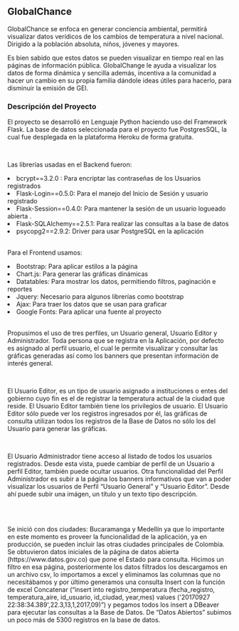 <h2>GlobalChance </h2>

<p> GlobalChance se enfoca en generar conciencia ambiental, permitirá visualizar datos verídicos de los cambios de temperatura a nivel nacional. Dirigido a la población absoluta, niños, jóvenes y mayores.
</p>
<p>
  Es bien sabido que estos datos se pueden visualizar en tiempo real en las páginas de información pública.
GlobalChange le ayuda a visualizar los datos de forma dinámica y sencilla además, incentiva a la comunidad a hacer un cambio en su propia familia dándole ideas útiles para hacerlo, para disminuir la emisión de GEI.

</p>

<h3>Descripción del Proyecto</h3>

<p>El proyecto se desarrolló en Lenguaje Python haciendo uso del Framework Flask. La base de datos seleccionada para el proyecto fue PostgresSQL, la cual fue desplegada en la plataforma Heroku de forma gratuita. </p>
<br>
<p>Las librerías usadas en el Backend fueron:</p>
<li>bcrypt==3.2.0 : Para encriptar las contraseñas de los Usuarios registrados</li>

<li>Flask-Login==0.5.0: Para el manejo del Inicio de Sesión y usuario registrado</li>

<li>Flask-Session==0.4.0: Para mantener la sesión de un usuario logueado abierta .</li>

<li>Flask-SQLAlchemy==2.5.1: Para realizar las consultas a la base de datos</li>

<li>psycopg2==2.9.2: Driver para usar PostgreSQL en la aplicación</li>
<br>
<p>Para el Frontend usamos:</p>
<li>Bootstrap: Para aplicar estilos a la página</li>

<li>Chart.js: Para generar las gráficas dinámicas </li>

<li>Datatables: Para mostrar los datos, permitiendo filtros, paginación e reportes</li>

<li>Jquery: Necesario para algunos librerías como bootstrap</li>

<li>Ajax: Para traer los datos que se usan para graficar</li>

<li>Google Fonts: Para aplicar una fuente al proyecto</li>
<br>

<p>Propusimos el uso de tres perfiles, un Usuario general, Usuario Editor y Administrador. Toda persona que se registra en la Aplicación, por defecto es asignado al perfil usuario, el cual le permite visualizar y consultar las gráficas generadas así como los banners que presentan información de interés general.</p>
<br>
<p>El Usuario Editor, es un tipo de usuario asignado a instituciones o entes del gobierno cuyo fin es el de registrar la temperatura actual de la ciudad que reside.  El Usuario Editor también tiene los privilegios de usuario. El Usuario Editor sólo puede ver los registros ingresados por él, las gráficas de consulta utilizan todos los registros de la Base de Datos no sólo los del Usuario para generar las gráficas.</p>
<br>
<p>El Usuario Administrador tiene acceso al listado de todos los usuarios registrados. Desde esta vista, puede cambiar de perfil de un Usuario a perfil Editor, también puede ocultar usuarios.  Otra funcionalidad del Perfil Administrador es subir a la página los banners informativos que van a poder visualizar los usuarios de Perfil “Usuario General” y “Usuario Editor”. Desde ahí puede subir una imágen, un título y un texto tipo descripción.</p>
<br>
<br>
<p>Se inició con dos ciudades: Bucaramanga y Medellín ya que lo importante en este momento es proveer la funcionalidad de la aplicación, ya en producción, se pueden incluir las otras ciudades principales de Colombia. Se obtuvieron datos iniciales de la página de datos abierta (https://www.datos.gov.co) que pone el Estado para consulta. Hicimos un filtro en esa página, posteriormente los datos filtrados los descargamos en un archivo csv, lo importamos a excel y eliminamos las columnas que no necesitábamos y por último generamos una consulta Insert con la función de excel Concatenar (“insert into registro_temperatura (fecha_registro, temperatura_aire, id_usuario, id_ciudad, year,mes) values ('20170927 22:38:34.389',22.3,13,1,2017,09)”) y pegamos todos los insert a DBeaver para ejecutar las consultas a la Base de Datos. De “Datos Abiertos” subimos un poco más de 5300 registros en la base de datos.</p>

